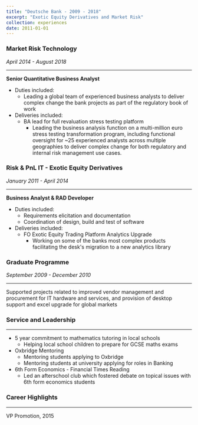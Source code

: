 ```yaml
---
title: "Deutsche Bank - 2009 - 2018"
excerpt: "Exotic Equity Derivatives and Market Risk"
collection: experiences
date: 2011-01-01
---
```


### Market Risk Technology
_April 2014 - August 2018_

---

**Senior Quantitative Business Analyst**
  * Duties included:
    - Leading a global team of experienced business analysts to deliver complex change the bank projects as part of the regulatory book of work
  * Deliveries included:
    - BA lead for full revaluation stress testing platform
      - Leading the business analysis function on a multi-million euro stress testing transformation program, including functional oversight for ~25 experienced analysts across multiple geographies to deliver complex change for both regulatory and internal risk management use cases.
    
### Risk & PnL IT - Exotic Equity Derivatives
_January 2011 - April 2014_

---

**Business Analyst & RAD Developer**
  * Duties included:
    - Requirements elicitation and documentation
    - Coordination of design, build and test of software
  * Deliveries included:
    - FO Exotic Equity Trading Platform Analytics Upgrade
      - Working on some of the banks most complex products facilitating the desk's migration to a new analytics library

### Graduate Programme
_September 2009 - December 2010_

---

Supported projects related to improved vendor management and procurement for IT hardware and services, and provision of desktop support and excel upgrade for global markets

### Service and Leadership
---

* 5 year commitment to mathematics tutoring in local schools
    - Helping local school children to prepare for GCSE maths exams
* Oxbridge Mentoring
    - Mentoring students applying to Oxbridge
    - Mentoring students at university applying for roles in Banking
* 6th Form Economics - Financial Times Reading
    - Led an afterschool club which fostered debate on topical issues with 6th form economics students

### Career Highlights
---
VP Promotion, 2015
